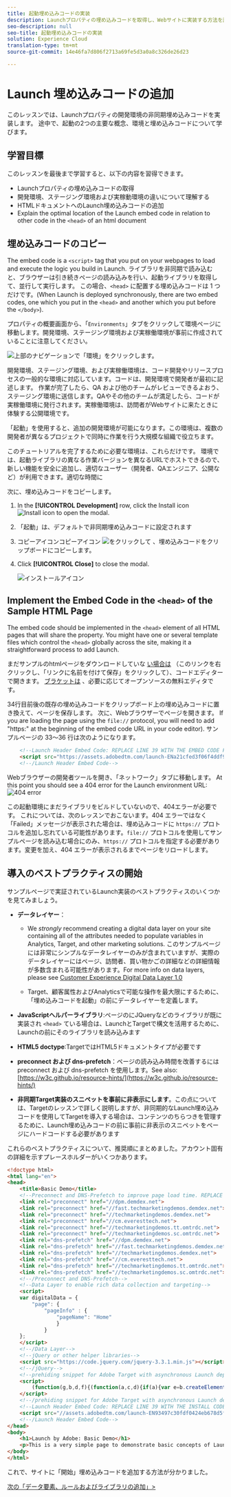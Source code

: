 ```yaml
---
title: 起動埋め込みコードの実装
description: Launchプロパティの埋め込みコードを取得し、Webサイトに実装する方法を説明します。 このレッスンは、「WebサイトにExperience cloudを導入する（起動）」チュートリアルの一部です。
seo-description: null
seo-title: 起動埋め込みコードの実装
solution: Experience Cloud
translation-type: tm+mt
source-git-commit: 14e46fa7d806f2713a69fe5d3a0a8c326de26d23

---
```



# Launch 埋め込みコードの追加

このレッスンでは、Launchプロパティの開発環境の非同期埋め込みコードを実装します。 途中で、起動の2つの主要な概念、環境と埋め込みコードについて学びます。

## 学習目標

このレッスンを最後まで学習すると、以下の内容を習得できます。

* Launchプロパティの埋め込みコードの取得
* 開発環境、ステージング環境および実稼動環境の違いについて理解する
* HTMLドキュメントへのLaunch埋め込みコードの追加
* Explain the optimal location of the Launch embed code in relation to other code in the `<head>` of an html document

## 埋め込みコードのコピー

The embed code is a `<script>` tag that you put on your webpages to load and execute the logic you build in Launch. ライブラリを非同期で読み込むと、ブラウザーは引き続きページの読み込みを行い、起動ライブラリを取得して、並行して実行します。 この場合、`<head>` に配置する埋め込みコードは 1 つだけです。(When Launch is deployed synchronously, there are two embed codes, one which you put in the `<head>` and another which you put before the `</body>`).

プロパティの概要画面から、「`Environments`」タブをクリックして環境ページに移動します。開発環境、ステージング環境および実稼働環境が事前に作成されていることに注意してください。

![上部のナビゲーションで「環境」をクリックします。](images/launch-environments.png)

開発環境、ステージング環境、および実稼働環境は、コード開発やリリースプロセスの一般的な環境に対応しています。コードは、開発環境で開発者が最初に記述します。 作業が完了したら、QA および他のチームがレビューできるよおう、ステージング環境に送信します。QAやその他のチームが満足したら、コードが実稼働環境に発行されます。実稼働環境は、訪問者がWebサイトに来たときに体験する公開環境です。

「起動」を使用すると、追加の開発環境が可能になります。この環境は、複数の開発者が異なるプロジェクトで同時に作業を行う大規模な組織で役立ちます。

このチュートリアルを完了するために必要な環境は、これらだけです。 環境では、起動ライブラリの異なる作業バージョンを異なるURLでホストできるので、新しい機能を安全に追加し、適切なユーザー（開発者、QAエンジニア、公開など）が利用できます。適切な時間に

次に、埋め込みコードをコピーします。

1. In the **[!UICONTROL Development]** row, click the Install icon ![Install icon](images/launch-installIcon.png) to open the modal.

1. 「起動」は、デフォルトで非同期埋め込みコードに設定されます

1. コピーアイコンコピーアイコン ![をクリックして](images/launch-copyIcon.png) 、埋め込みコードをクリップボードにコピーします。

1. Click **[!UICONTROL Close]** to close the modal.

   ![インストールアイコン](images/launch-copyInstallCode.png)

## Implement the Embed Code in the `<head>` of the Sample HTML Page

The embed code should be implemented in the `<head>` element of all HTML pages that will share the property. You might have one or several template files which control the `<head>` globally across the site, making it a straightforward process to add Launch.

まだサンプルのhtmlページをダウンロードしていな [い場合は](https://www.enablementadobe.com/multi/web/basic-sample.html) （このリンクを右クリックし、「リンクに名前を付けて保存」をクリックして）、コードエディターで開きます。 [ブラケットは](http://brackets.io/) 、必要に応じてオープンソースの無料エディタです。

34行目前後の既存の埋め込みコードをクリップボード上の埋め込みコードに置き換えて、ページを保存します。 次に、Webブラウザーでページを開きます。 If you are loading the page using the `file://` protocol, you will need to add "https:" at the beginning of the embed code URL in your code editor). サンプルページの 33～36 行は次のようになります。

```html
    <!--Launch Header Embed Code: REPLACE LINE 39 WITH THE EMBED CODE FROM YOUR OWN DEVELOPMENT ENVIRONMENT-->
    <script src="https://assets.adobedtm.com/launch-ENa21cfed3f06f4ddf9690de8077b39e81-development.min.js" async></script>
    <!--/Launch Header Embed Code-->
```

Webブラウザーの開発者ツールを開き、「ネットワーク」タブに移動します。 At this point you should see a 404 error for the Launch environment URL:
![404 error](images/samplepage-404.png)

この起動環境にまだライブラリをビルドしていないので、404エラーが必要です。 これについては、次のレッスンでおこないます。404 エラーではなく「Failed」メッセージが表示された場合は、埋め込みコードに `https://` プロトコルを追加し忘れている可能性があります。`file://` プロトコルを使用してサンプルページを読み込む場合にのみ、`https://` プロトコルを指定する必要があります。変更を加え、404 エラーが表示されるまでページをリロードします。

## 導入のベストプラクティスの開始

サンプルページで実証されているLaunch実装のベストプラクティスのいくつかを見てみましょう。

* **データレイヤー**：

   * We *strongly* recommend creating a digital data layer on your site containing all of the attributes needed to populate variables in Analytics, Target, and other marketing solutions. このサンプルページには非常にシンプルなデータレイヤーのみが含まれていますが、実際のデータレイヤーにはページ、訪問者、買い物かごの詳細などの詳細情報が多数含まれる可能性があります。For more info on data layers, please see [Customer Experience Digital Data Layer 1.0](https://www.w3.org/2013/12/ceddl-201312.pdf)

   * Target、顧客属性およびAnalyticsで可能な操作を最大限にするために、「埋め込みコードを起動」の前にデータレイヤーを定義します。

* **JavaScriptヘルパーライブラリ**:ページのにJQueryなどのライブラリが既に実装され `<head>` ている場合は、LaunchとTargetで構文を活用するために、Launchの前にそのライブラリを読み込みます

* **HTML5 doctype**:TargetではHTML5ドキュメントタイプが必要です

* **preconnect および dns-prefetch**：ページの読み込み時間を改善するには preconnect および dns-prefetch を使用します。See also: [https://w3c.github.io/resource-hints/](https://w3c.github.io/resource-hints/)

* **非同期Target実装のスニペットを事前に非表示にします**。この点については、Targetのレッスンで詳しく説明しますが、非同期的なLaunch埋め込みコードを使用してTargetを導入する場合は、コンテンツのちらつきを管理するために、Launch埋め込みコードの前に事前に非表示のスニペットをページにハードコードする必要があります

これらのベストプラクティスについて、推奨順にまとめました。アカウント固有の詳細を示すプレースホルダーがいくつかあります。

```html
<!doctype html>
<html lang="en">
<head>
    <title>Basic Demo</title>
    <!--Preconnect and DNS-Prefetch to improve page load time. REPLACE "techmarketingdemos" WITH YOUR OWN AAM PARTNER ID, TARGET CLIENT CODE, AND ANALYTICS TRACKING SERVER-->
    <link rel="preconnect" href="//dpm.demdex.net">
    <link rel="preconnect" href="//fast.techmarketingdemos.demdex.net">
    <link rel="preconnect" href="//techmarketingdemos.demdex.net">
    <link rel="preconnect" href="//cm.everesttech.net">
    <link rel="preconnect" href="//techmarketingdemos.tt.omtrdc.net">
    <link rel="preconnect" href="//techmarketingdemos.sc.omtrdc.net">
    <link rel="dns-prefetch" href="//dpm.demdex.net">
    <link rel="dns-prefetch" href="//fast.techmarketingdemos.demdex.net">
    <link rel="dns-prefetch" href="//techmarketingdemos.demdex.net">
    <link rel="dns-prefetch" href="//cm.everesttech.net">
    <link rel="dns-prefetch" href="//techmarketingdemos.tt.omtrdc.net">
    <link rel="dns-prefetch" href="//techmarketingdemos.sc.omtrdc.net">
    <!--/Preconnect and DNS-Prefetch-->
    <!--Data Layer to enable rich data collection and targeting-->
    <script>
    var digitalData = {
        "page": {
            "pageInfo" : {
                "pageName": "Home"
                }
            }
    };
    </script>
    <!--/Data Layer-->
    <!--jQuery or other helper libraries-->
    <script src="https://code.jquery.com/jquery-3.3.1.min.js"></script>
    <!--/jQuery-->
    <!--prehiding snippet for Adobe Target with asynchronous Launch deployment-->
    <script>
        (function(g,b,d,f){(function(a,c,d){if(a){var e=b.createElement("style");e.id=c;e.innerHTML=d;a.appendChild(e)}})(b.getElementsByTagName("head")[0],"at-body-style",d);setTimeout(function(){var a=b.getElementsByTagName("head")[0];if(a){var c=b.getElementById("at-body-style");c&&a.removeChild(c)}},f)})(window,document,"body {opacity: 0 !important}",3E3);
    </script>
    <!--/prehiding snippet for Adobe Target with asynchronous Launch deployment-->
    <!--Launch Header Embed Code: REPLACE LINE 39 WITH THE INSTALL CODE FROM YOUR OWN DEVELOPMENT ENVIRONMENT-->
    <script src="//assets.adobedtm.com/launch-EN93497c30fdf0424eb678d5f4ffac66dc.min.js" async></script>
    <!--/Launch Header Embed Code-->
</head>
<body>
    <h1>Launch by Adobe: Basic Demo</h1>
    <p>This is a very simple page to demonstrate basic concepts of Launch by Adobe</p>
</body>
</html>
```

これで、サイトに「開始」埋め込みコードを追加する方法が分かりました。

[次の「データ要素、ルールおよびライブラリの追加」&gt;](launch-data-elements-rules.md)